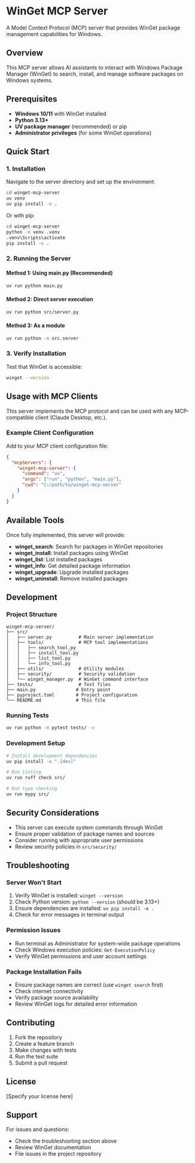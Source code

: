 # WinGet MCP Server

A Model Context Protocol (MCP) server that provides WinGet package management capabilities for Windows.

## Overview

This MCP server allows AI assistants to interact with Windows Package Manager (WinGet) to search, install, and manage software packages on Windows systems.

## Prerequisites

- **Windows 10/11** with WinGet installed
- **Python 3.13+**
- **UV package manager** (recommended) or pip
- **Administrator privileges** (for some WinGet operations)

## Quick Start

### 1. Installation

Navigate to the server directory and set up the environment:

```bash
cd winget-mcp-server
uv venv
uv pip install -e .
```

Or with pip:
```bash
cd winget-mcp-server
python -m venv .venv
.venv\Scripts\activate
pip install -e .
```

### 2. Running the Server

#### Method 1: Using main.py (Recommended)
```bash
uv run python main.py
```

#### Method 2: Direct server execution
```bash
uv run python src/server.py
```

#### Method 3: As a module
```bash
uv run python -m src.server
```

### 3. Verify Installation

Test that WinGet is accessible:
```bash
winget --version
```

## Usage with MCP Clients

This server implements the MCP protocol and can be used with any MCP-compatible client (Claude Desktop, etc.).

### Example Client Configuration

Add to your MCP client configuration file:

```json
{
  "mcpServers": {
    "winget-mcp-server": {
      "command": "uv",
      "args": ["run", "python", "main.py"],
      "cwd": "C:/path/to/winget-mcp-server"
    }
  }
}
```

## Available Tools

Once fully implemented, this server will provide:

- **winget_search**: Search for packages in WinGet repositories
- **winget_install**: Install packages using WinGet  
- **winget_list**: List installed packages
- **winget_info**: Get detailed package information
- **winget_upgrade**: Upgrade installed packages
- **winget_uninstall**: Remove installed packages

## Development

### Project Structure
```
winget-mcp-server/
├── src/
│   ├── server.py          # Main server implementation
│   ├── tools/             # MCP tool implementations
│   │   ├── search_tool.py
│   │   ├── install_tool.py
│   │   ├── list_tool.py
│   │   └── info_tool.py
│   ├── utils/             # Utility modules
│   ├── security/          # Security validation
│   └── winget_manager.py  # WinGet command interface
├── tests/                 # Test files
├── main.py               # Entry point
├── pyproject.toml        # Project configuration
└── README.md             # This file
```

### Running Tests
```bash
uv run python -m pytest tests/ -v
```

### Development Setup
```bash
# Install development dependencies
uv pip install -e ".[dev]"

# Run linting
uv run ruff check src/

# Run type checking
uv run mypy src/
```

## Security Considerations

- This server can execute system commands through WinGet
- Ensure proper validation of package names and sources
- Consider running with appropriate user permissions
- Review security policies in `src/security/`

## Troubleshooting

### Server Won't Start
1. Verify WinGet is installed: `winget --version`
2. Check Python version: `python --version` (should be 3.13+)
3. Ensure dependencies are installed: `uv pip install -e .`
4. Check for error messages in terminal output

### Permission Issues
- Run terminal as Administrator for system-wide package operations
- Check Windows execution policies: `Get-ExecutionPolicy`
- Verify WinGet permissions and user account settings

### Package Installation Fails
- Ensure package names are correct (use `winget search` first)
- Check internet connectivity
- Verify package source availability
- Review WinGet logs for detailed error information

## Contributing

1. Fork the repository
2. Create a feature branch
3. Make changes with tests
4. Run the test suite
5. Submit a pull request

## License

[Specify your license here]

## Support

For issues and questions:
- Check the troubleshooting section above
- Review WinGet documentation
- File issues in the project repository
